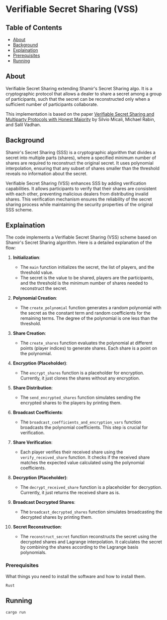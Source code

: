 # Verifiable Secret Sharing (VSS)

## Table of Contents

- [About](#about)
- [Background](#background)
- [Explaination](#getting_started)
- [Prerequisites](#prerequisites)
- [Running](#usage)

## About <a name = "about"></a>

Verifiable Secret Sharing extending Shamir's Secret Sharing algo. It is a cryptographic protocol that allows a dealer to share a secret among a group of participants, such that the secret can be reconstructed only when a sufficient number of participants collaborate. 

This implementation is based on the paper [Verifiable Secret Sharing and Multiparty Protocols with Honest Majority](https://www.cs.cornell.edu/courses/cs754/2001fa/129.pdf) by Silvio Micali, Michael Rabin, and Salil Vadhan.

## Background <a name = "background"></a>

Shamir's Secret Sharing (SSS) is a cryptographic algorithm that divides a secret into multiple parts (shares), where a specified minimum number of shares are required to reconstruct the original secret. It uses polynomial interpolation, ensuring that any subset of shares smaller than the threshold reveals no information about the secret.

Verifiable Secret Sharing (VSS) enhances SSS by adding verification capabilities. It allows participants to verify that their shares are consistent with each other, preventing malicious dealers from distributing invalid shares. This verification mechanism ensures the reliability of the secret sharing process while maintaining the security properties of the original SSS scheme.

## Explaination <a name = "Explaination"></a>

The code implements a Verifiable Secret Sharing (VSS) scheme based on Shamir's Secret Sharing algorithm. Here is a detailed explanation of the flow:

1. **Initialization**:
   - The `main` function initializes the secret, the list of players, and the threshold value.
   - The secret is the value to be shared, players are the participants, and the threshold is the minimum number of shares needed to reconstruct the secret.

2. **Polynomial Creation**:
   - The `create_polynomial` function generates a random polynomial with the secret as the constant term and random coefficients for the remaining terms. The degree of the polynomial is one less than the threshold.

3. **Share Creation**:
   - The `create_shares` function evaluates the polynomial at different points (player indices) to generate shares. Each share is a point on the polynomial.

4. **Encryption (Placeholder)**:
   - The `encrypt_shares` function is a placeholder for encryption. Currently, it just clones the shares without any encryption.

5. **Share Distribution**:
   - The `send_encrypted_shares` function simulates sending the encrypted shares to the players by printing them.

6. **Broadcast Coefficients**:
   - The `broadcast_coefficients_and_encryption_vars` function broadcasts the polynomial coefficients. This step is crucial for verification.

7. **Share Verification**:
   - Each player verifies their received share using the `verify_received_share` function. It checks if the received share matches the expected value calculated using the polynomial coefficients.

8. **Decryption (Placeholder)**:
   - The `decrypt_received_share` function is a placeholder for decryption. Currently, it just returns the received share as is.

9. **Broadcast Decrypted Shares**:
   - The `broadcast_decrypted_shares` function simulates broadcasting the decrypted shares by printing them.

10. **Secret Reconstruction**:
    - The `reconstruct_secret` function reconstructs the secret using the decrypted shares and Lagrange interpolation. It calculates the secret by combining the shares according to the Lagrange basis polynomials.

### Prerequisites <a name = "prerequisites"></a>

What things you need to install the software and how to install them.

```
Rust
```

## Running <a name = "usage"></a>

```
cargo run
```
